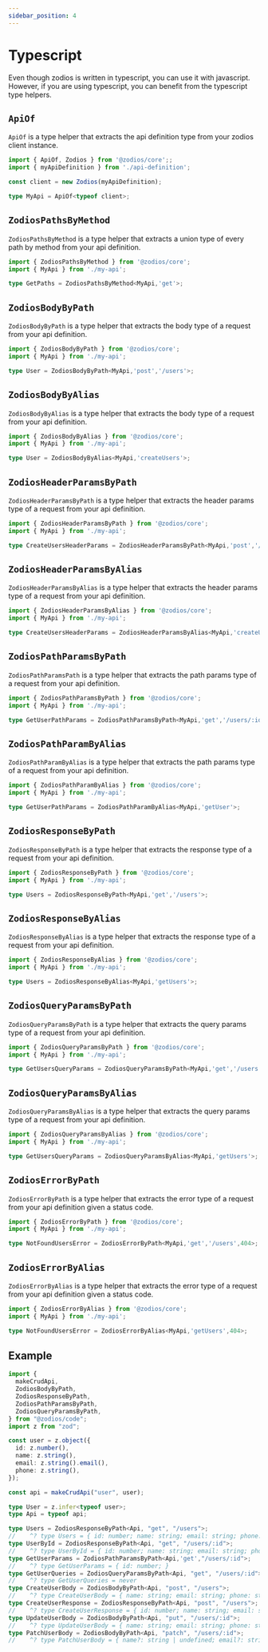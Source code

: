 ```yaml
---
sidebar_position: 4
---
```


# Typescript

Even though zodios is written in typescript, you can use it with javascript. However, if you are using typescript, you can benefit from the typescript type helpers.

## `ApiOf`

`ApiOf` is a type helper that extracts the api definition type from your zodios client instance.

```ts
import { ApiOf, Zodios } from '@zodios/core';;
import { myApiDefinition } from './api-definition';

const client = new Zodios(myApiDefinition);

type MyApi = ApiOf<typeof client>;
```

## `ZodiosPathsByMethod`

`ZodiosPathsByMethod` is a type helper that extracts a union type of every path by method from your api definition.

```ts
import { ZodiosPathsByMethod } from '@zodios/core';
import { MyApi } from './my-api';

type GetPaths = ZodiosPathsByMethod<MyApi,'get'>;
```

## `ZodiosBodyByPath`

`ZodiosBodyByPath` is a type helper that extracts the body type of a request from your api definition.

```ts
import { ZodiosBodyByPath } from '@zodios/core';
import { MyApi } from './my-api';

type User = ZodiosBodyByPath<MyApi,'post','/users'>;
```

## `ZodiosBodyByAlias`

`ZodiosBodyByAlias` is a type helper that extracts the body type of a request from your api definition.

```ts
import { ZodiosBodyByAlias } from '@zodios/core';
import { MyApi } from './my-api';

type User = ZodiosBodyByAlias<MyApi,'createUsers'>;
```
## `ZodiosHeaderParamsByPath`

`ZodiosHeaderParamsByPath` is a type helper that extracts the header params type of a request from your api definition.

```ts
import { ZodiosHeaderParamsByPath } from '@zodios/core';
import { MyApi } from './my-api';

type CreateUsersHeaderParams = ZodiosHeaderParamsByPath<MyApi,'post','/users'>;
```
## `ZodiosHeaderParamsByAlias`

`ZodiosHeaderParamsByAlias` is a type helper that extracts the header params type of a request from your api definition.

```ts
import { ZodiosHeaderParamsByAlias } from '@zodios/core';
import { MyApi } from './my-api';

type CreateUsersHeaderParams = ZodiosHeaderParamsByAlias<MyApi,'createUsers'>;
```

## `ZodiosPathParamsByPath`

`ZodiosPathParamsPath` is a type helper that extracts the path params type of a request from your api definition.

```ts
import { ZodiosPathParamsByPath } from '@zodios/core';
import { MyApi } from './my-api';

type GetUserPathParams = ZodiosPathParamsByPath<MyApi,'get','/users/:id'>;
```
## `ZodiosPathParamByAlias`

`ZodiosPathParamByAlias` is a type helper that extracts the path params type of a request from your api definition.
  
```ts
import { ZodiosPathParamByAlias } from '@zodios/core';
import { MyApi } from './my-api';

type GetUserPathParams = ZodiosPathParamByAlias<MyApi,'getUser'>;
```
## `ZodiosResponseByPath`

`ZodiosResponseByPath` is a type helper that extracts the response type of a request from your api definition.

```ts
import { ZodiosResponseByPath } from '@zodios/core';
import { MyApi } from './my-api';

type Users = ZodiosResponseByPath<MyApi,'get','/users'>;
```

## `ZodiosResponseByAlias`

`ZodiosResponseByAlias` is a type helper that extracts the response type of a request from your api definition.

```ts
import { ZodiosResponseByAlias } from '@zodios/core';
import { MyApi } from './my-api';

type Users = ZodiosResponseByAlias<MyApi,'getUsers'>;
```
## `ZodiosQueryParamsByPath`

`ZodiosQueryParamsByPath` is a type helper that extracts the query params type of a request from your api definition.

```ts
import { ZodiosQueryParamsByPath } from '@zodios/core';
import { MyApi } from './my-api';

type GetUsersQueryParams = ZodiosQueryParamsByPath<MyApi,'get','/users'>;
```
## `ZodiosQueryParamsByAlias`

`ZodiosQueryParamsByAlias` is a type helper that extracts the query params type of a request from your api definition.

```ts
import { ZodiosQueryParamsByAlias } from '@zodios/core';
import { MyApi } from './my-api';

type GetUsersQueryParams = ZodiosQueryParamsByAlias<MyApi,'getUsers'>;
```
## `ZodiosErrorByPath`

`ZodiosErrorByPath` is a type helper that extracts the error type of a request from your api definition given a status code.

```ts
import { ZodiosErrorByPath } from '@zodios/core';
import { MyApi } from './my-api';

type NotFoundUsersError = ZodiosErrorByPath<MyApi,'get','/users',404>;
```
## `ZodiosErrorByAlias`

`ZodiosErrorByAlias` is a type helper that extracts the error type of a request from your api definition given a status code.

```ts
import { ZodiosErrorByAlias } from '@zodios/core';
import { MyApi } from './my-api';

type NotFoundUsersError = ZodiosErrorByAlias<MyApi,'getUsers',404>;
```
## Example

```ts
import {
  makeCrudApi,
  ZodiosBodyByPath,
  ZodiosResponseByPath,
  ZodiosPathParamsByPath,
  ZodiosQueryParamsByPath,
} from "@zodios/code";
import z from "zod";

const user = z.object({
  id: z.number(),
  name: z.string(),
  email: z.string().email(),
  phone: z.string(),
});

const api = makeCrudApi("user", user);

type User = z.infer<typeof user>;
type Api = typeof api;

type Users = ZodiosResponseByPath<Api, "get", "/users">;
//    ^? type Users = { id: number; name: string; email: string; phone: string; }[]
type UserById = ZodiosResponseByPath<Api, "get", "/users/:id">;
//    ^? type UserById = { id: number; name: string; email: string; phone: string; }
type GetUserParams = ZodiosPathParamsByPath<Api,'get',"/users/:id">;
//    ^? type GetUserParams = { id: number; }
type GetUserQueries = ZodiosQueryParamsByPath<Api, "get", "/users/:id">;
//    ^? type GetUserQueries = never
type CreateUserBody = ZodiosBodyByPath<Api, "post", "/users">;
//    ^? type CreateUserBody = { name: string; email: string; phone: string; }
type CreateUserResponse = ZodiosResponseByPath<Api, "post", "/users">;
//    ^? type CreateUserResponse = { id: number; name: string; email: string; phone: string; }
type UpdateUserBody = ZodiosBodyByPath<Api, "put", "/users/:id">;
//    ^? type UpdateUserBody = { name: string; email: string; phone: string; }
type PatchUserBody = ZodiosBodyByPath<Api, "patch", "/users/:id">;
//    ^? type PatchUserBody = { name?: string | undefined; email?: string | undefined; phone?: string | undefined; }
```
